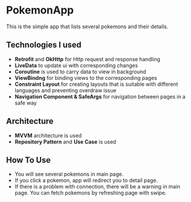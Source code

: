 # PokemonApp

This is the simple app that lists several pokemons and their details.

## Technologies I used

- **Retrofit** and **OkHttp** for Http request and response handling
- **LiveData** to update ui with corresponding changes
- **Coroutine** is used to carry data to view in background
- **ViewBindng** for binding views to the corresponding pages
- **Constraint Layout** for creating layouts that is suitable with different languages and preventing overdraw issue
- **Navigation Component & SafeArgs** for navigation between pages in a safe way

## Architecture

- **MVVM** architecture is used
- **Repository Pattern** and **Use Case** is used

## How To Use
- You will see several pokemons in main page.
- If you click a pokemon, app will redirect you to detail page.
- If there is a problem with connection, there will be a warning in main page. You can fetch pokemons by refreshing page with swipe.
